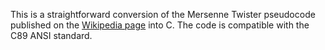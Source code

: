 This is a straightforward conversion of the Mersenne Twister pseudocode published on the [Wikipedia page](http://en.wikipedia.org/wiki/Mersenne_twister) into C. The code is compatible with the C89 ANSI standard.